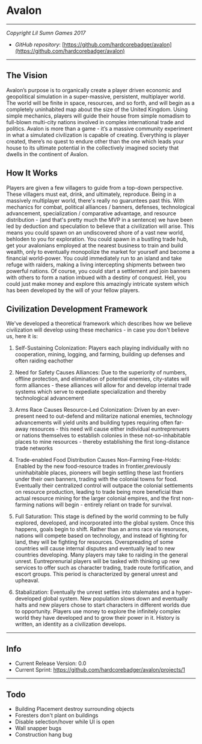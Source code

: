 # Avalon
---

*Copyright Lil Sumn Games 2017*

- *GitHub repository*: [https://github.com/hardcorebadger/avalon](https://github.com/hardcorebadger/avalon)

---

## The Vision

Avalon’s purpose is to organically create a player driven economic and geopolitical simulation in a super-massive, persistent, multiplayer world. The world will be finite in space, resources, and so forth, and will begin as a completely uninhabited map about the size of the United Kingdom. Using simple mechanics, players will guide their house from simple nomadism to full-blown multi-city nations involved in complex international trade and politics. Avalon is more than a game - it’s a massive community experiment in what a simulated civilization is capable of creating. Everything is player created, there’s no quest to endure other than the one which leads your house to its ultimate potential in the collectively imagined society that dwells in the continent of Avalon.

## How It Works

Players are given a few villagers to guide from a top-down perspective. These villagers must eat, drink, and ultimately, reproduce. Being in a massively multiplayer world, there's really no guaruntees past this. With mechanics for combat, political alliances / banners, defenses, technological advancement, specialization / comparative advantage, and resource distribution - (and that's pretty much the MVP in a sentence) we have been led by deduction and speculation to believe that a civilization will arise. This means you could spawn on an undiscovered shore of a vast new world, behloden to you for exploration. You could spawn in a bustling trade hub, get your avalonians employed at the nearest business to train and build wealth, only to eventually monopolize the market for yourself and become a financial world-power. You could immediately run to an island and take refuge with raiders, making a living intercepting shipments between two powerful nations. Of course, you could start a settlement and join banners with others to form a nation imbued with a destiny of conquest. Hell, you could just make money and explore this amazingly intricate system which has been developed by the will of your fellow players.

## Civilization Development Framework

We've developed a theoretical framework which describes how we believe civilization will develop using these mechanics - in case you don't believe us, here it is:

1. Self-Sustaining Colonization: Players each playing individually with no cooperation, mining, logging, and farming, building up defenses and often raiding eachother

2. Need for Safety Causes Alliances: Due to the superiority of numbers, offline protection, and elimination of potential enemies, city-states will form alliances - these alliances will allow for and develop internal trade systems which serve to expediate specialization and thereby technological advancement

3. Arms Race Causes Resource-Led Colonization: Driven by an ever-present need to out-defend and militarize national enemies, technology advancements will yield units and building types requiring often far-away resources - this need will cause either individual euntreprenuers or nations themselves to establish colonies in these not-so-inhabitable places to mine resources - thereby establishing the first long-distance trade networks

4. Trade-enabled Food Distribution Causes Non-Farming Free-Holds: Enabled by the new food-resource trades in frontier,previously uninhabitable places, pioneers will begin settling these last frontiers under their own banners, trading with the colonial towns for food. Eventually their centralized control will outpace the colonial settlements on resource production, leading to trade being more beneficial than actual resource mining for the larger colonial empires, and the first non-farming nations will begin - entirely reliant on trade for survival.

5. Full Saturation: This stage is defined by the world comming to be fully explored, developed, and incorporated into the global system. Once this happens, goals begin to shift. Rather than an arms race via resoruces, nations will compete based on technology, and instead of fighting for land, they will be fighting for resources. Overspreading of some countries will cause internal disputes and eventually lead to new countries developing. Many players may take to raiding in the general unrest. Euntreprenurial players will be tasked with thinking up new services to offer such as character trading, trade route fortification, and escort groups. This period is characterized by general unrest and upheaval.

6. Stabalization: Eventually the unrest settles into stalemates and a hyper-developed global system. New population slows down and eventually halts and new players chose to start characters in different worlds due to opportunity. Players use money to explore the infinitely complex world they have developed and to grow their power in it. History is written, an identity as a civilization develops.

---

## Info

- Current Release Version: 0.0
- Current Sprint: https://github.com/hardcorebadger/avalon/projects/1

---

## Todo

- Building Placement destroy surrounding objects
- Foresters don't plant on buildings
- Disable selection/hover while UI is open
- Wall snapper bugs
- Construction hang bug
